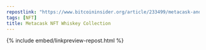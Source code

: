 ```yaml
---
repostlink: "https://www.bitcoininsider.org/article/233499/metacask-and-grace-omalley-irish-whiskey-unveil-grace-groundbreaking-collection-501"
tags: [NFT]
title: Metacask NFT Whiskey Collection
---
```


{% include embed/linkpreview-repost.html %}